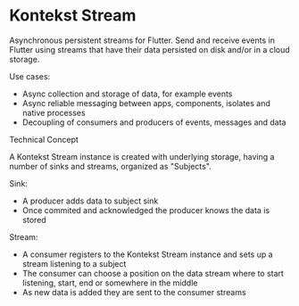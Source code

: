 # Kontekst Stream
Asynchronous persistent streams for Flutter. Send and receive events in Flutter using streams that have their data persisted on disk and/or in a cloud storage.

Use cases:
- Async collection and storage of data, for example events
- Async reliable messaging between apps, components, isolates and native processes
- Decoupling of consumers and producers of events, messages and data

Technical Concept

A Kontekst Stream instance is created with underlying storage, having a number of sinks and streams, organized as "Subjects".

Sink:
- A producer adds data to subject sink
- Once commited and acknowledged the producer knows the data is stored

Stream:
- A consumer registers to the Kontekst Stream instance and sets up a stream listening to a subject
- The consumer can choose a position on the data stream where to start listening, start, end or somewhere in the middle
- As new data is added they are sent to the consumer streams
